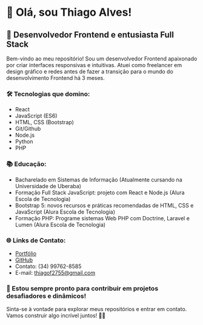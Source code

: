 # 👋 Olá, sou Thiago Alves!

## 🚀 Desenvolvedor Frontend e entusiasta Full Stack

Bem-vindo ao meu repositório! Sou um desenvolvedor Frontend apaixonado por criar interfaces responsivas e intuitivas. Atuei como freelancer em design gráfico e redes antes de fazer a transição para o mundo do desenvolvimento Frontend há 3 meses.

### 🛠️ Tecnologias que domino:

- React
- JavaScript (ES6)
- HTML, CSS (Bootstrap)
- Git/Github
- Node.js
- Python
- PHP

### 📚 Educação:

- Bacharelado em Sistemas de Informação (Atualmente cursando na Universidade de Uberaba)
- Formação Full Stack JavaScript: projeto com React e Node.js (Alura Escola de Tecnologia)
- Bootstrap 5: novos recursos e práticas recomendadas de HTML, CSS e JavaScript (Alura Escola de Tecnologia)
- Formação PHP: Programe sistemas Web PHP com Doctrine, Laravel e Lumen (Alura Escola de Tecnologia)

### 🌐 Links de Contato:

- [Portfólio](http://www.thiagoalves.site)
- [GitHub](https://github.com/Thiagof2755)
- Contato: (34) 99762-8585
- E-mail: thiagof2755@gmail.com

### 🌟 Estou sempre pronto para contribuir em projetos desafiadores e dinâmicos!

Sinta-se à vontade para explorar meus repositórios e entrar em contato. Vamos construir algo incrível juntos! 👨‍💻

